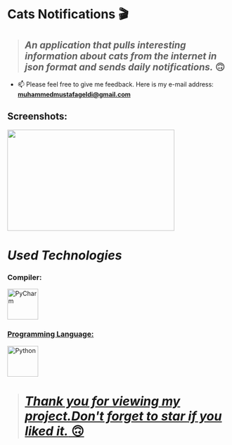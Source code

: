 # Cats Notifications 🎬

> ## *An application that pulls interesting information about cats from the internet in json format and sends daily notifications.* 🙃

- 📫 Please feel free to give me feedback. Here is my e-mail address: **muhammedmustafageldi@gmail.com**

## Screenshots:

<p align="left">
<img src="https://swanky.website/PicturesAndGifs/Adsız.png" width="380" height="230"/>
</p>


# *Used Technologies*

<h3 align="left">Compiler:</h3>
<p align="left"> <a href="https://www.jetbrains.com/pycharm/" target="_blank" rel="noreferrer"> <img src="https://upload.wikimedia.org/wikipedia/commons/1/1d/PyCharm_Icon.svg" alt="PyCharm" width="70" height="70"/>
  
<h3 align="left">Programming Language:</h3>
<p align="left"> <a href="https://www.python.org/" target="_blank" rel="noreferrer"> <img src="https://img.icons8.com/?size=512&id=6DuoGHb03MQm&format=png" alt="Python" width="70" height="70"/>
  
  > # *Thank you for viewing my project.Don't forget to star if you liked it.* 🙃
